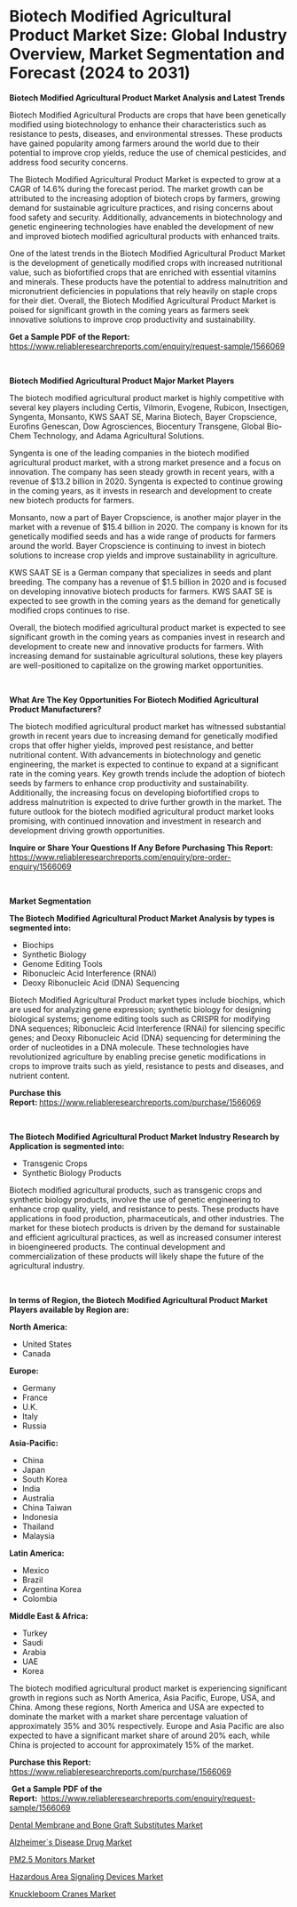 <p><h1>Biotech Modified Agricultural Product Market Size: Global Industry Overview, Market Segmentation and Forecast (2024 to 2031)</h1></p><p><strong>Biotech Modified Agricultural Product Market Analysis and Latest Trends</strong></p>
<p><p>Biotech Modified Agricultural Products are crops that have been genetically modified using biotechnology to enhance their characteristics such as resistance to pests, diseases, and environmental stresses. These products have gained popularity among farmers around the world due to their potential to improve crop yields, reduce the use of chemical pesticides, and address food security concerns.</p><p>The Biotech Modified Agricultural Product Market is expected to grow at a CAGR of 14.6% during the forecast period. The market growth can be attributed to the increasing adoption of biotech crops by farmers, growing demand for sustainable agriculture practices, and rising concerns about food safety and security. Additionally, advancements in biotechnology and genetic engineering technologies have enabled the development of new and improved biotech modified agricultural products with enhanced traits.</p><p>One of the latest trends in the Biotech Modified Agricultural Product Market is the development of genetically modified crops with increased nutritional value, such as biofortified crops that are enriched with essential vitamins and minerals. These products have the potential to address malnutrition and micronutrient deficiencies in populations that rely heavily on staple crops for their diet. Overall, the Biotech Modified Agricultural Product Market is poised for significant growth in the coming years as farmers seek innovative solutions to improve crop productivity and sustainability.</p></p>
<p><strong>Get a Sample PDF of the Report:&nbsp;</strong> <a href="https://www.reliableresearchreports.com/enquiry/request-sample/1566069">https://www.reliableresearchreports.com/enquiry/request-sample/1566069</a></p>
<p>&nbsp;</p>
<p><strong>Biotech Modified Agricultural Product Major Market Players</strong></p>
<p><p>The biotech modified agricultural product market is highly competitive with several key players including Certis, Vilmorin, Evogene, Rubicon, Insectigen, Syngenta, Monsanto, KWS SAAT SE, Marina Biotech, Bayer Cropscience, Eurofins Genescan, Dow Agrosciences, Biocentury Transgene, Global Bio-Chem Technology, and Adama Agricultural Solutions.</p><p>Syngenta is one of the leading companies in the biotech modified agricultural product market, with a strong market presence and a focus on innovation. The company has seen steady growth in recent years, with a revenue of $13.2 billion in 2020. Syngenta is expected to continue growing in the coming years, as it invests in research and development to create new biotech products for farmers.</p><p>Monsanto, now a part of Bayer Cropscience, is another major player in the market with a revenue of $15.4 billion in 2020. The company is known for its genetically modified seeds and has a wide range of products for farmers around the world. Bayer Cropscience is continuing to invest in biotech solutions to increase crop yields and improve sustainability in agriculture.</p><p>KWS SAAT SE is a German company that specializes in seeds and plant breeding. The company has a revenue of $1.5 billion in 2020 and is focused on developing innovative biotech products for farmers. KWS SAAT SE is expected to see growth in the coming years as the demand for genetically modified crops continues to rise.</p><p>Overall, the biotech modified agricultural product market is expected to see significant growth in the coming years as companies invest in research and development to create new and innovative products for farmers. With increasing demand for sustainable agricultural solutions, these key players are well-positioned to capitalize on the growing market opportunities.</p></p>
<p>&nbsp;</p>
<p><strong>What Are The Key Opportunities For Biotech Modified Agricultural Product Manufacturers?</strong></p>
<p><p>The biotech modified agricultural product market has witnessed substantial growth in recent years due to increasing demand for genetically modified crops that offer higher yields, improved pest resistance, and better nutritional content. With advancements in biotechnology and genetic engineering, the market is expected to continue to expand at a significant rate in the coming years. Key growth trends include the adoption of biotech seeds by farmers to enhance crop productivity and sustainability. Additionally, the increasing focus on developing biofortified crops to address malnutrition is expected to drive further growth in the market. The future outlook for the biotech modified agricultural product market looks promising, with continued innovation and investment in research and development driving growth opportunities.</p></p>
<p><strong>Inquire or Share Your Questions If Any Before Purchasing This Report:</strong> <a href="https://www.reliableresearchreports.com/enquiry/pre-order-enquiry/1566069">https://www.reliableresearchreports.com/enquiry/pre-order-enquiry/1566069</a></p>
<p>&nbsp;</p>
<p><strong>Market Segmentation</strong></p>
<p><strong>The Biotech Modified Agricultural Product Market Analysis by types is segmented into:</strong></p>
<p><ul><li>Biochips</li><li>Synthetic Biology</li><li>Genome Editing Tools</li><li>Ribonucleic Acid Interference (RNAI)</li><li>Deoxy Ribonucleic Acid (DNA) Sequencing</li></ul></p>
<p><p>Biotech Modified Agricultural Product market types include biochips, which are used for analyzing gene expression; synthetic biology for designing biological systems; genome editing tools such as CRISPR for modifying DNA sequences; Ribonucleic Acid Interference (RNAi) for silencing specific genes; and Deoxy Ribonucleic Acid (DNA) sequencing for determining the order of nucleotides in a DNA molecule. These technologies have revolutionized agriculture by enabling precise genetic modifications in crops to improve traits such as yield, resistance to pests and diseases, and nutrient content.</p></p>
<p><strong>Purchase this Report:&nbsp;</strong><a href="https://www.reliableresearchreports.com/purchase/1566069">https://www.reliableresearchreports.com/purchase/1566069</a></p>
<p>&nbsp;</p>
<p><strong>The Biotech Modified Agricultural Product Market Industry Research by Application is segmented into:</strong></p>
<p><ul><li>Transgenic Crops</li><li>Synthetic Biology Products</li></ul></p>
<p><p>Biotech modified agricultural products, such as transgenic crops and synthetic biology products, involve the use of genetic engineering to enhance crop quality, yield, and resistance to pests. These products have applications in food production, pharmaceuticals, and other industries. The market for these biotech products is driven by the demand for sustainable and efficient agricultural practices, as well as increased consumer interest in bioengineered products. The continual development and commercialization of these products will likely shape the future of the agricultural industry.</p></p>
<p>&nbsp;</p>
<p><strong>In terms of Region, the Biotech Modified Agricultural Product Market Players available by Region are:</strong></p>
<p>
    <p> <strong> North America: </strong>
        <ul>
            <li>United States</li>
            <li>Canada</li>
        </ul>
        </p> 
    <p> <strong> Europe: </strong>
        <ul>
            <li>Germany</li>
            <li>France</li>
            <li>U.K.</li>
            <li>Italy</li>
            <li>Russia</li>
        </ul>
        </p> 
    <p> <strong> Asia-Pacific: </strong>
        <ul>
            <li>China</li>
            <li>Japan</li>
            <li>South Korea</li>
            <li>India</li>
            <li>Australia</li>
            <li>China Taiwan</li>
            <li>Indonesia</li>
            <li>Thailand</li>
            <li>Malaysia</li>
        </ul>
        </p> 
    <p> <strong> Latin America: </strong>
        <ul>
            <li>Mexico</li>
            <li>Brazil</li>
            <li>Argentina Korea</li>
            <li>Colombia</li>
        </ul>
        </p> 
    <p> <strong> Middle East & Africa: </strong>
        <ul>
            <li>Turkey</li>
            <li>Saudi</li>
            <li>Arabia</li>
            <li>UAE</li>
            <li>Korea</li>
        </ul>
    </p>
    </p>
<p><p>The biotech modified agricultural product market is experiencing significant growth in regions such as North America, Asia Pacific, Europe, USA, and China. Among these regions, North America and USA are expected to dominate the market with a market share percentage valuation of approximately 35% and 30% respectively. Europe and Asia Pacific are also expected to have a significant market share of around 20% each, while China is projected to account for approximately 15% of the market.</p></p>
<p><strong>Purchase this Report: </strong><a href="https://www.reliableresearchreports.com/purchase/1566069">https://www.reliableresearchreports.com/purchase/1566069</a></p>
<p>&nbsp;<strong>Get a Sample PDF of the Report:&nbsp;&nbsp;</strong><a href="https://www.reliableresearchreports.com/enquiry/request-sample/1566069">https://www.reliableresearchreports.com/enquiry/request-sample/1566069</a></p>
<p><strong></strong></p>
<p><p><a href="https://github.com/joannesouthgate/Market-Research-Report-List-1/blob/main/dental-membrane-and-bone-graft-substitutes-market.md">Dental Membrane and Bone Graft Substitutes Market</a></p><p><a href="https://github.com/nicholepatriciadoylenwnrjr0/Market-Research-Report-List-1/blob/main/alzheimers-disease-drug-market.md">Alzheimer`s Disease Drug Market</a></p><p><a href="https://github.com/wwwkeltoum/Market-Research-Report-List-1/blob/main/pm25-monitors-market.md">PM2.5 Monitors Market</a></p><p><a href="https://github.com/sofayahoo2023/Market-Research-Report-List-3/blob/main/hazardous-area-signaling-devices-market.md">Hazardous Area Signaling Devices Market</a></p><p><a href="https://github.com/gamblestampleyjenny50m5sl6/Market-Research-Report-List-1/blob/main/knuckleboom-cranes-market.md">Knuckleboom Cranes Market</a></p></p>